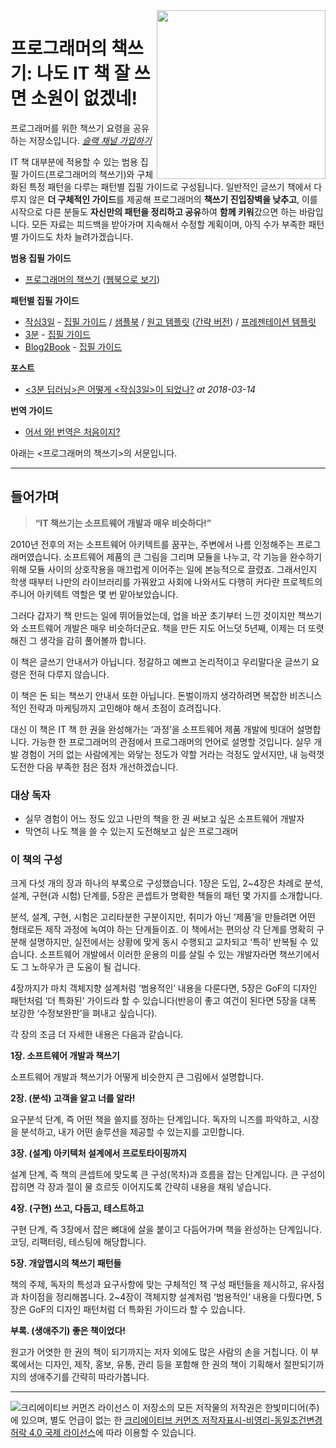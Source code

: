 <img src="https://github.com/hanbitmedia/Writing-IT-Books/blob/master/images/logo2.png?raw=true" align="right" width="270"/>

# 프로그래머의 책쓰기: 나도 IT 책 잘 쓰면 소원이 없겠네!

프로그래머를 위한 책쓰기 요령을 공유하는 저장소입니다.  _[슬랙 채널 가입하기](https://join.slack.com/t/writingitbooks/shared_invite/enQtMzMwMTczMjgyOTE2LTJiYTg3MGM2Y2Q5OTY5NjBiNTAzZjNiYjNkMjg5YTgwMjNmMjg2ZTlkM2NiZjIxMDhhOWZjZTExOGRkODY4NDY)_

IT 책 대부분에 적용할 수 있는 범용 집필 가이드(프로그래머의 책쓰기)와 구체화된 특정 패턴을 다루는 패턴별 집필 가이드로 구성됩니다. 일반적인 글쓰기 책에서 다루지 않은 **더 구체적인 가이드**를 제공해 프로그래머의 **책쓰기 진입장벽을 낮추고**, 이를 시작으로 다른 분들도 **자신만의 패턴을 정리하고 공유**하여 **함께 키워**갔으면 하는 바람입니다. 모든 자료는 피드백을 받아가며 지속해서 수정할 계획이며, 아직 수가 부족한 패턴별 가이드도 차차 늘려가겠습니다.

**범용 집필 가이드**

- [프로그래머의 책쓰기](https://docs.google.com/document/d/1BSMTs2jEvQ8BJBhilnJ_QP7JOuifkxds3OcKhrKE5Co) ([웹북으로 보기](http://www.realhanbit.co.kr/books/166))

**패턴별 집필 가이드**

- [작심3일](https://github.com/hanbitmedia/Writing-IT-Books/tree/master/3%20Days%20Later) - [집필 가이드](https://github.com/hanbitmedia/Writing-IT-Books/blob/master/3%20Days%20Later/%5B%EC%9E%91%EC%8B%AC3%EC%9D%BC%5D%20%EC%A7%91%ED%95%84%20%EA%B0%80%EC%9D%B4%EB%93%9C-0315.pdf) / [샘플북](https://issuu.com/hanbit.co.kr/docs/___3______) / [원고 템플릿](https://docs.google.com/document/d/1vbHEp6qoHGaNldRZ_fPl8G6rxDNHGzKwlMXchv6YdZw) ([간략 버전](https://docs.google.com/document/d/1YAeaIFkZ0Ql2ccSVAA-PoIjRMs-sttdOA4G6a0KbGvw)) / [프레젠테이션 템플릿](https://docs.google.com/presentation/d/17PpeoRzSp2tNB7ntVM_LTBKQo2nqji1QCQA1DNWuKds)
- [3분](https://github.com/hanbitmedia/Writing-IT-Books/tree/master/3%20Minutes) - [집필 가이드](https://github.com/hanbitmedia/Writing-IT-Books/blob/master/3%20Minutes/%5B3%EB%B6%84%5D%20%EC%A7%91%ED%95%84%20%EA%B0%80%EC%9D%B4%EB%93%9C-0313.pdf)
- [Blog2Book](https://github.com/hanbitmedia/Writing-IT-Books/tree/master/Blog2Book) - [집필 가이드](https://github.com/hanbitmedia/Writing-IT-Books/blob/master/Blog2Book/%5BBlog2Book%5D%20%EC%A7%91%ED%95%84%20%EA%B0%80%EC%9D%B4%EB%93%9C-0313.pdf)

**포스트**

- [<3분 딥러닝>은 어떻게 <작심3일>이 되었나?](https://github.com/hanbitmedia/Writing-IT-Books/blob/master/3%20Days%20Later/epilogue.md) _at 2018-03-14_

**번역 가이드**
- [어서 와! 번역은 처음이지?](https://www.slideshare.net/wegra/ss-52826286)

아래는 <프로그래머의 책쓰기>의 서문입니다.

***

## 들어가며

> **“IT 책쓰기는 소프트웨어 개발과 매우 비슷하다!”**

2010년 전후의 저는 소프트웨어 아키텍트를 꿈꾸는, 주변에서 나름 인정해주는 프로그래머였습니다. 소프트웨어 제품의 큰 그림을 그리며 모듈을 나누고, 각 기능을 완수하기 위해 모듈 사이의 상호작용을 매끄럽게 이어주는 일에 본능적으로 끌렸죠. 그래서인지 학생 때부터 나만의 라이브러리를 가꿔왔고 사회에 나와서도 다행히 커다란 프로젝트의 주니어 아키텍트 역할은 몇 번 맡아보았습니다. 

그러다 갑자기 책 만드는 일에 뛰어들었는데, 업을 바꾼 초기부터 느낀 것이지만 책쓰기와 소프트웨어 개발은 매우 비슷하더군요. 책을 만든 지도 어느덧 5년째, 이제는 더 또렷해진 그 생각을 감히 풀어볼까 합니다.

이 책은 글쓰기 안내서가 아닙니다. 정갈하고 예쁘고 논리적이고 우리말다운 글쓰기 요령은 전혀 다루지 않습니다.

이 책은 돈 되는 책쓰기 안내서 또한 아닙니다. 돈벌이까지 생각하려면 복잡한 비즈니스적인 전략과 마케팅까지 고민해야 해서 초점이 흐려집니다.

대신 이 책은 IT 책 한 권을 완성해가는 ‘과정’을 소프트웨어 제품 개발에 빗대어 설명합니다. 가능한 한 프로그래머의 관점에서 프로그래머의 언어로 설명할 것입니다. 실무 개발 경험이 거의 없는 사람에게는 와닿는 정도가 약할 거라는 걱정도 앞서지만, 내 능력껏 도전한 다음 부족한 점은 점차 개선하겠습니다.

### 대상 독자

- 실무 경험이 어느 정도 있고 나만의 책을 한 권 써보고 싶은 소프트웨어 개발자
- 막연히 나도 책을 쓸 수 있는지 도전해보고 싶은 프로그래머

### 이 책의 구성

크게 다섯 개의 장과 하나의 부록으로 구성했습니다. 1장은 도입, 2~4장은 차례로 분석, 설계, 구현(과 시험) 단계를, 5장은 콘셉트가 명확한 책들의 패턴 몇 가지를 소개합니다. 

분석, 설계, 구현, 시험은 고리타분한 구분이지만, 취미가 아닌 ‘제품’을 만들려면 어떤 형태로든 제작 과정에 녹여야 하는 단계들이죠. 이 책에서는 편의상 각 단계를 명확히 구분해 설명하지만, 실전에서는 상황에 맞게 동시 수행되고 교차되고 ‘특히’ 반복될 수 있습니다. 소프트웨어 개발에서 이러한 운용의 미를 살릴 수 있는 개발자라면 책쓰기에서도 그 노하우가 큰 도움이 될 겁니다.

4장까지가 마치 객체지향 설계처럼 ‘범용적인’ 내용을 다룬다면, 5장은 GoF의 디자인 패턴처럼 ‘더 특화된’ 가이드라 할 수 있습니다(반응이 좋고 여건이 된다면 5장을 대폭 보강한 ‘수정보완판’을 펴내고 싶습니다).

각 장의 조금 더 자세한 내용은 다음과 같습니다.

**1장. 소프트웨어 개발과 책쓰기**

소프트웨어 개발과 책쓰기가 어떻게 비슷한지 큰 그림에서 설명합니다.

**2장. (분석) 고객을 알고 너를 알라!**

요구분석 단계, 즉 어떤 책을 쓸지를 정하는 단계입니다. 독자의 니즈를 파악하고, 시장을 분석하고, 내가 어떤 솔루션을 제공할 수 있는지를 고민합니다.

**3장. (설계) 아키텍처 설계에서 프로토타이핑까지**

설계 단계, 즉 책의 콘셉트에 맞도록 큰 구성(목차)과 흐름을 잡는 단계입니다. 큰 구성이 잡히면 각 장과 절이 물 흐르듯 이어지도록 간략히 내용을 채워 넣습니다.

**4장. (구현) 쓰고, 다듬고, 테스트하고**

구현 단계, 즉 3장에서 잡은 뼈대에 살을 붙이고 다듬어가며 책을 완성하는 단계입니다. 코딩, 리팩터링, 테스팅에 해당합니다.

**5장. 개앞맵시의 책쓰기 패턴들**

책의 주제, 독자의 특성과 요구사항에 맞는 구체적인 책 구성 패턴들을 제시하고, 유사점과 차이점을 정리해봅니다. 2~4장이 객체지향 설계처럼 ‘범용적인’ 내용을 다뤘다면, 5장은 GoF의 디자인 패턴처럼 더 특화된 가이드라 할 수 있습니다.

**부록. (생애주기) 좋은 책이었다!**

원고가 어엿한 한 권의 책이 되기까지는 저자 외에도 많은 사람의 손을 거칩니다. 이 부록에서는 디자인, 제작, 홍보, 유통, 관리 등을 포함해 한 권의 책이 기획해서 절판되기까지의 생애주기를 간략히 따라가봅니다.

***

<a rel="license" href="http://creativecommons.org/licenses/by-nc-sa/4.0/"><img alt="크리에이티브 커먼즈 라이선스" style="border-width:0" src="https://i.creativecommons.org/l/by-nc-sa/4.0/88x31.png" align="left"/></a> 이 저장소의 모든 저작물의 저작권은 한빛미디어(주)에 있으며, 별도 언급이 없는 한 [크리에이티브 커먼즈 저작자표시-비영리-동일조건변경허락 4.0 국제 라이선스](http://creativecommons.org/licenses/by-nc-sa/4.0/)에 따라 이용할 수 있습니다.
